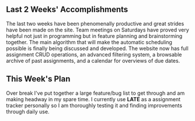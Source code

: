 ## Last 2 Weeks' Accomplishments

The last two weeks have been phenomenally productive and great strides have been made on the site. Team meetings on Saturdays have proved very helpful
not just in programming but in feature planning and brainstorming together. The main algorithm that will make the automatic scheduling
possible is finally being discussed and developed. The website now has full assignment CRUD operations, an advanced filtering system, a browsable archive
of past assignments, and a calendar for overviews of due dates.

## This Week's Plan

Over break I've put together a large feature/bug list to get through and am making headway in my spare time.
I currently use **LATE** as a assignment tracker personally so I am thoroughly testing it and finding improvements through daily use.
